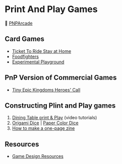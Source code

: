 # Print And Play Games

:link: [PNPArcade](https://www.pnparcade.com/)

## Card Games

- [Ticket To Ride Stay at Home](https://print-and-play.asmodee.fun/ticket-to-ride/)
- [Foodfighters](https://www.kidstablebg.com/foodfighters)
- [Experimental Playground](http://experimentalplayground.blogspot.com/2016/04/download-page.html)

## PnP Version of Commercial Games

- [Tiny Epic Kingdoms Heroes' Call](https://us6.campaign-archive.com/?u=234614537b61f2f319f7c66e2&id=37767fbd0e)

## Constructing Plint and Play games

1. [Dining Table print & Play](http://diningtablepnp.com/) (video tutorials)
2. [Origami Dice](https://boardgamegeek.com/thread/608070/origami-dice/page/1) | [Paper Color Dice]([https://worksheets.site/paper-color-dice.html)
3. [How to make a one-page zine](http://experimentwithnature.com/03-found/experiment-with-paper-how-to-make-a-one-page-zine/#.XvwoQnUzZD8)

## Resources

- [Game Design Resources](http://gjjgames.blogspot.com/p/blog-page_24.html)
